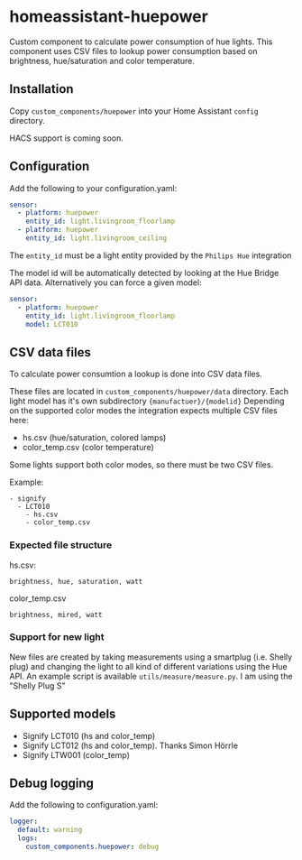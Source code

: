# homeassistant-huepower
Custom component to calculate power consumption of hue lights.
This component uses CSV files to lookup power consumption based on brightness, hue/saturation and color temperature. 

## Installation

Copy `custom_components/huepower` into your Home Assistant `config` directory.

HACS support is coming soon.

## Configuration

Add the following to your configuration.yaml:

```yaml
sensor:
  - platform: huepower
    entity_id: light.livingroom_floorlamp
  - platform: huepower
    entity_id: light.livingroom_ceiling
```

The `entity_id` must be a light entity provided by the `Philips Hue` integration

The model id will be automatically detected by looking at the Hue Bridge API data.
Alternatively you can force a given model:

```yaml
sensor:
  - platform: huepower
    entity_id: light.livingroom_floorlamp
    model: LCT010
```

## CSV data files

To calculate power consumtion a lookup is done into CSV data files.

These files are located in `custom_components/huepower/data` directory.
Each light model has it's own subdirectory `{manufactuer}/{modelid}`
Depending on the supported color modes the integration expects multiple CSV files here:
 - hs.csv (hue/saturation, colored lamps)
 - color_temp.csv (color temperature)

Some lights support both color modes, so there must be two CSV files.

Example:

```
- signify
  - LCT010
    - hs.csv
    - color_temp.csv
```

### Expected file structure

hs.csv:

```
brightness, hue, saturation, watt
```

color_temp.csv

```
brightness, mired, watt
```

### Support for new light

New files are created by taking measurements using a smartplug (i.e. Shelly plug) and changing the light to all kind of different variations using the Hue API.
An example script is available `utils/measure/measure.py`.
I am using the "Shelly Plug S"

## Supported models
- Signify LCT010 (hs and color_temp)
- Signify LCT012 (hs and color_temp). Thanks Simon Hörrle
- Signify LTW001 (color_temp)

## Debug logging

Add the following to configuration.yaml:

```yaml
logger:
  default: warning
  logs:
    custom_components.huepower: debug
```
